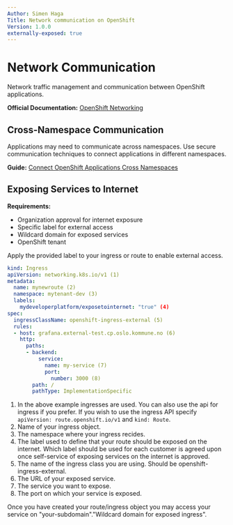 ```yaml
---
Author: Simen Haga 
Title: Network communication on OpenShift 
Version: 1.0.0  
externally-exposed: true  
---
```


# Network Communication

Network traffic management and communication between OpenShift applications.

**Official Documentation:** [OpenShift Networking](https://docs.redhat.com/en/documentation/openshift_container_platform/latest#Networking)

## Cross-Namespace Communication

Applications may need to communicate across namespaces. Use secure communication techniques to connect applications in different namespaces.

**Guide:** [Connect OpenShift Applications Cross Namespaces](connect-openshift-application-cross-namespaces.md)

<!-- ## Network Observability

Monitor and understand network infrastructure within OpenShift environments using the Network Observability Operator.

**Guide:** [Using Network Observability](../Observability/using-network-observability.md) -->

## Exposing Services to Internet

**Requirements:**

  - Organization approval for internet exposure
  - Specific label for external access
  - Wildcard domain for exposed services
  - OpenShift tenant

Apply the provided label to your ingress or route to enable external access.

```yaml title="Example"
kind: Ingress
apiVersion: networking.k8s.io/v1 (1)
metadata: 
  name: mynewroute (2)
  namespace: mytenant-dev (3)
  labels: 
    mydeveloperplatform/exposetointernet: "true" (4) 
spec:
  ingressClassName: openshift-ingress-external (5)
  rules:
  - host: grafana.external-test.cp.oslo.kommune.no (6) 
    http:
      paths:
      - backend:
          service:
            name: my-service (7)
            port:
              number: 3000 (8)
        path: /
        pathType: ImplementationSpecific
```

1. In the above example ingresses are used. You can also use the api for ingress if you prefer. If you wish to use the ingress API specify `apiVersion: route.openshift.io/v1` and `kind: Route`.
2. Name of your ingress object.
3. The namespace where your ingress recides.
4. The label used to define that your route should be exposed on the internet. Which label should be used for each customer is agreed upon once self-service of exposing services on the internet is approved.
5. The name of the ingress class you are using. Should be openshift-ingress-external. 
6. The URL of your exposed service.
7. The service you want to expose.
8. The port on which your service is exposed.

Once you have created your route/ingress object you may access your service on "your-subdomain"."Wildcard domain for exposed ingress".